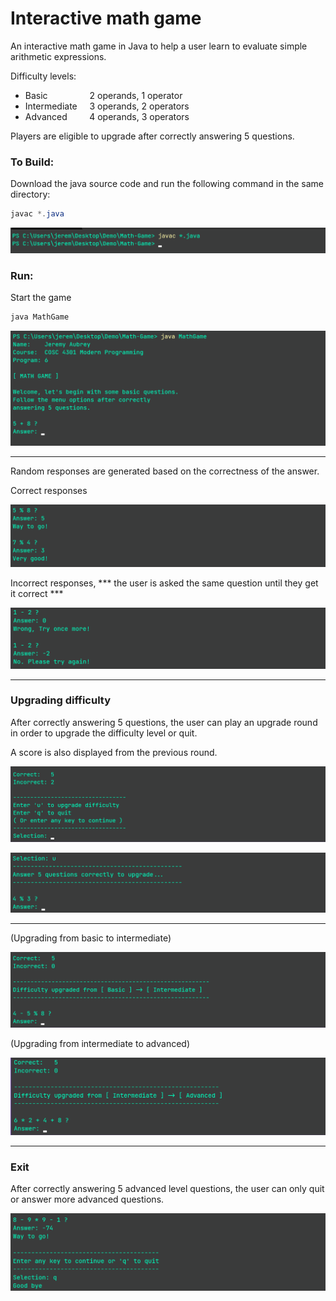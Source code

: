 # Interactive math game

An interactive math game in Java to help a user learn to evaluate simple arithmetic expressions.

Difficulty levels:

- Basic &nbsp;&nbsp;&nbsp;&nbsp;&nbsp;&nbsp;&nbsp;&nbsp;&nbsp;&nbsp;&nbsp;&nbsp;&nbsp;&nbsp;&nbsp;&nbsp;2 operands, 1 operator
- Intermediate &nbsp;&nbsp;&nbsp;&nbsp;3 operands, 2 operators
- Advanced &nbsp;&nbsp;&nbsp;&nbsp;&nbsp;&nbsp;&nbsp;&nbsp;4 operands, 3 operators 

Players are eligible to upgrade after correctly answering 5 questions.

### To Build:
Download the java source code and run the following command in the same directory:
```powershell
javac *.java
```
![Screenshot](docs/images/compile.png)

### Run:
Start the game

```powershell
java MathGame
```

![Screenshot](docs/images/start.png)

--- 

Random responses are generated based on the correctness of the answer.

Correct responses

![Screenshot](docs/images/correct.png)

Incorrect responses, *** the user is asked the same question until they get it correct ***

![Screenshot](docs/images/incorrect.png)

--- 

### Upgrading difficulty 

After correctly answering 5 questions, the user can play an upgrade 
round in order to upgrade the difficulty level or quit.

A score is also displayed from the previous round.

![Screenshot](docs/images/upgrade_quit.png)

![Screenshot](docs/images/upgrade_round.png)

---

(Upgrading from basic to intermediate)

![Screenshot](docs/images/upgraded.png)

(Upgrading from intermediate to advanced)

![Screenshot](docs/images/upgraded_2.png)

---

### Exit 

After correctly answering 5 advanced level questions, the 
user can only quit or answer more advanced questions.

![Screenshot](docs/images/quit.png)